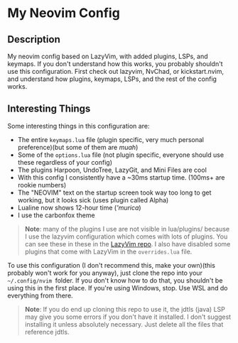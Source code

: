 # My Neovim Config

## Description
My neovim config based on LazyVim, with added plugins, LSPs, and keymaps.
If you don't understand how this works, you probably shouldn't use this configuration. First check out lazyvim, NvChad, or kickstart.nvim, and understand how plugins, keymaps, LSPs, and the rest of the config works. 

## Interesting Things
Some interesting things in this configuration are:

- The entire `keymaps.lua` file (plugin specific, very much personal preference)(but some of them are *muah*)
- Some of the `options.lua` file (not plugin specific, everyone should use these regardless of your config)
- The plugins Harpoon, UndoTree, LazyGit, and Mini Files are cool
- With this config I consistently have a ~30ms startup time. (100ms+ are rookie numbers)
- The "NEOVIM" text on the startup screen took way too long to get working, but it looks sick (uses plugin called Alpha)
- Lualine now shows 12-hour time (*\'murica*)
- I use the carbonfox theme
 
> **Note**: many of the plugins I use are not visible in lua/plugins/ because I use the lazyvim configuration which comes with lots of plugins. You can see these in these in the [LazyVim repo](https://github.com/LazyVim/LazyVim). I also have disabled some plugins that come with LazyVim in the `overrides.lua` file. 

To use this configuration (I don't recommend this, make your own)(this probably won't work for you anyway), just clone the repo into your `~/.config/nvim `folder. If you don't know how to do that, you shouldn't be using this in the first place. If you're using Windows, stop. Use WSL and do everything from there.

> **Note**: If you do end up cloning this repo to use it, the jdtls (java) LSP may give you some errors if you don't have it installed. I don't suggest installing it unless absolutely necessary. Just delete all the files that reference jdtls. 

